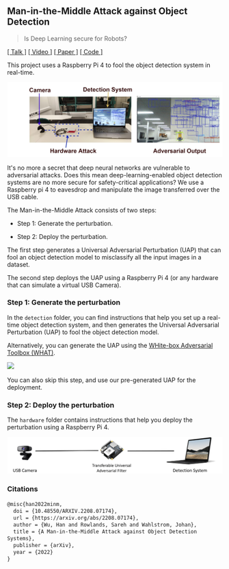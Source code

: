 ## Man-in-the-Middle Attack against Object Detection

> Is Deep Learning secure for Robots?

[[ Talk ]](https://minm.wuhanstudio.uk) [[ Video ]](https://youtu.be/OvIpe-R3ZS8) [[ Paper ]](https://arxiv.org/abs/2208.07174) [[ Code ]](https://github.com/wuhanstudio/adversarial-camera)


This project uses a Raspberry Pi 4 to fool the object detection system in real-time. 

![](doc/demo.jpg)

It's no more a secret that deep neural networks are vulnerable to adversarial attacks. Does this mean deep-learning-enabled object detection systems are no more secure for safety-critical applications? We use a Raspberry pi 4 to eavesdrop and manipulate the image transferred over the USB cable.

The Man-in-the-Middle Attack consists of two steps:

- Step 1: Generate the perturbation.

- Step 2: Deploy the perturbation.

The first step generates a Universal Adversarial Perturbation (UAP) that can fool an object detection model to misclassify all the input images in a dataset.

The second step deploys the UAP using a Raspberry Pi 4 (or any hardware that can simulate a virtual USB Camera).



### Step 1: Generate the perturbation

In the `detection` folder, you can find instructions that help you set up a real-time object detection system, and then generates the Universal Adversarial Perturbation (UAP) to fool the object detection model.

Alternatively, you can generate the UAP using the [WHite-box Adversarial Toolbox (WHAT)](https://github.com/wuhanstudio/whitebox-adversarial-toolbox).

<img src="https://camo.githubusercontent.com/1aa1ac6b346540aa672c2f89fe93dc2e23ee478331fe9ad0f1c26d527fcdad8f/68747470733a2f2f776861742e777568616e73747564696f2e756b2f696d616765732f776861742e706e67" width="30%" />

You can also skip this step, and use our pre-generated UAP for the deployment.




### Step 2: Deploy the perturbation

The `hardware` folder contains instructions that help you deploy the perturbation using a Raspberry Pi 4.

![](doc/demo.png)



### Citations

```
@misc{han2022minm,
  doi = {10.48550/ARXIV.2208.07174},
  url = {https://arxiv.org/abs/2208.07174},
  author = {Wu, Han and Rowlands, Sareh and Wahlstrom, Johan},
  title = {A Man-in-the-Middle Attack against Object Detection Systems},
  publisher = {arXiv},
  year = {2022}
}
```

